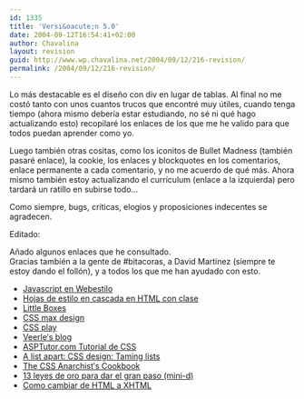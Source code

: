 ```yaml
---
id: 1335
title: 'Versi&oacute;n 5.0'
date: 2004-09-12T16:54:41+02:00
author: Chavalina
layout: revision
guid: http://www.wp.chavalina.net/2004/09/12/216-revision/
permalink: /2004/09/12/216-revision/
---
```

Lo m&aacute;s destacable es el dise&ntilde;o con div en lugar de tablas. Al final no me cost&oacute; tanto con unos cuantos trucos que encontr&eacute; muy &uacute;tiles, cuando tenga tiempo (ahora mismo deber&iacute;a estar estudiando, no s&eacute; ni qu&eacute; hago actualizando esto) recopilar&eacute; los enlaces de los que me he valido para que todos puedan aprender como yo.

Luego tambi&eacute;n otras cositas, como los iconitos de Bullet Madness (tambi&eacute;n pasar&eacute; enlace), la cookie, los enlaces y blockquotes en los comentarios, enlace permanente a cada comentario, y no me acuerdo de qu&eacute; m&aacute;s. Ahora mismo tambi&eacute;n estoy actualizando el curr&iacute;culum (enlace a la izquierda) pero tardar&aacute; un ratillo en subirse todo&#8230;

Como siempre, bugs, cr&iacute;ticas, elogios y proposiciones indecentes se agradecen.

Editado:  
  
A&ntilde;ado algunos enlaces que he consultado.  
Gracias tambi&eacute;n a la gente de #bitacoras, a David Mart&iacute;nez (siempre te estoy dando el foll&oacute;n), y a todos los que me han ayudado con esto.

  * <a href="http://www.webestilo.com/javascript/" target="_blank">Javascript en Webestilo</a>
  * <a href="http://html.conclase.net/tutorial/html/5/1" target="_blank">Hojas de estilo en cascada en <acronym title="HyperText Markup Language">HTML</acronym> con clase </a>
  * <a href="http://www.thenoodleincident.com/tutorials/box_lesson/boxes.html" target="_blank">Little Boxes</a> 
  * <a href="http://css.maxdesign.com.au/index.htm" target="_blank">CSS max design </a>
  * <a href="http://www.moronicbajebus.com/playground/cssplay/" target="_blank">CSS play</a> 
  * <a href="http://veerle.duoh.com/" target="_blank">Veerle&prime;s blog </a>
  * <a href="http://www.asptutor.com/css/parte2.asp" target="_blank">ASPTutor.com Tutorial de CSS</a> 
  * <a href="http://www.alistapart.com/articles/taminglists/" target="_blank">A list apart: <acronym title="Cascade Style Sheets">CSS</acronym> design: Taming lists </a>
  * <a href="http://www.oreillynet.com/pub/a/network/2000/07/21/magazine/css_anarchist.html?page=1" target="_blank">The <acronym title="Cascade Style Sheets">CSS</acronym> Anarchist&prime;s Cookbook</a>
  * <a href="http://www.minid.net/archivos/categorias/xhtml/13_leyes_de_oro_para_dar_el_gran_paso.php" target="_blank">13 leyes de oro para dar el gran paso (mini-d)</a> 
  * <a href="http://www.theragingche.com/blog/archive/182/" target="_blank">Como cambiar de <acronym title="HyperText Markup Language">HTML</acronym> a XHTML</a>